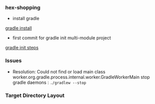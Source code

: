 ### hex-shopping

- install gradle

[ gradle install ](https://docs.gradle.org/current/userguide/installation.html)

- first commit for gradle init multi-module project 

[gradle init steps](https://docs.gradle.org/current/samples/sample_building_java_applications_multi_project.html)

### Issues

 - Resolution: Could not find or load main class worker.org.gradle.process.internal.worker.GradleWorkerMain
stop gradle daemons : ```./gradlew --stop``` 

### Target Directory Layout


